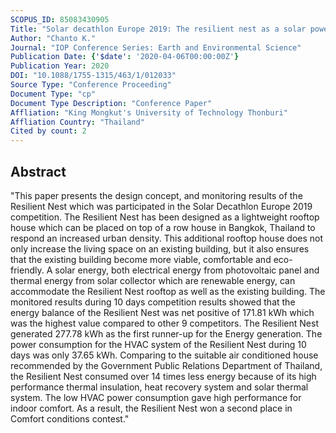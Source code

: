 ```yaml
---
SCOPUS_ID: 85083430905
Title: "Solar decathlon Europe 2019: The resilient nest as a solar powered and energy efficiency rooftop house for urban density"
Author: "Chanto K."
Journal: "IOP Conference Series: Earth and Environmental Science"
Publication Date: {'$date': '2020-04-06T00:00:00Z'}
Publication Year: 2020
DOI: "10.1088/1755-1315/463/1/012033"
Source Type: "Conference Proceeding"
Document Type: "cp"
Document Type Description: "Conference Paper"
Affliation: "King Mongkut's University of Technology Thonburi"
Affliation Country: "Thailand"
Cited by count: 2
---
```


## Abstract
"This paper presents the design concept, and monitoring results of the Resilient Nest which was participated in the Solar Decathlon Europe 2019 competition. The Resilient Nest has been designed as a lightweight rooftop house which can be placed on top of a row house in Bangkok, Thailand to respond an increased urban density. This additional rooftop house does not only increase the living space on an existing building, but it also ensures that the existing building become more viable, comfortable and eco-friendly. A solar energy, both electrical energy from photovoltaic panel and thermal energy from solar collector which are renewable energy, can accommodate the Resilient Nest rooftop as well as the existing building. The monitored results during 10 days competition results showed that the energy balance of the Resilient Nest was net positive of 171.81 kWh which was the highest value compared to other 9 competitors. The Resilient Nest generated 277.78 kWh as the first runner-up for the Energy generation. The power consumption for the HVAC system of the Resilient Nest during 10 days was only 37.65 kWh. Comparing to the suitable air conditioned house recommended by the Government Public Relations Department of Thailand, the Resilient Nest consumed over 14 times less energy because of its high performance thermal insulation, heat recovery system and solar thermal system. The low HVAC power consumption gave high performance for indoor comfort. As a result, the Resilient Nest won a second place in Comfort conditions contest."
